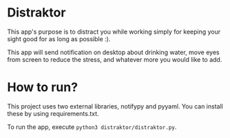 # Distraktor

This app's purpose is to distract you while working simply for keeping your sight good for as long as possible :).

This app will send notification on desktop about drinking water, move eyes from screen to reduce the stress, and whatever more you would like to add.

# How to run?

This project uses two external libraries, notifypy and pyyaml. You can install these by using requirements.txt.

To run the app, execute `python3 distraktor/distraktor.py`.
